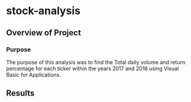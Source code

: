 # stock-analysis


##  Overview of Project
### Purpose
  The purpose of this analysis was to find the Total daily volume and return percentage for each ticker within the years 2017 and 2018 using Visual Basic for Applications.
  
## Results
  
